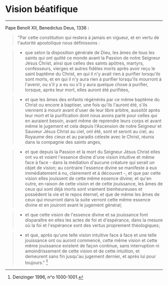 # Vision béatifique

***

Pape Benoît XII, Benedictus Deus, 1336 :

> "Par cette constitution qui restera à jamais en vigueur, et en vertu de l'autorité apostolique nous définissons :

> * que selon la disposition générale de Dieu, les âmes de tous les saints qui ont quitté ce monde avant la Passion de notre Seigneur Jésus Christ, ainsi que celles des saints apôtres, martyrs, confesseurs, vierges et autres fidèles morts après avoir reçu le saint baptême du Christ, en qui il n'y avait rien à purifier lorsqu'ils sont morts, et en qui il n'y aura rien à purifier lorsqu'ils mourront à l'avenir, ou s'il y a eu ou s'il y aura quelque chose à purifier, lorsque, après leur mort, elles auront été purifiées,

> * et que les âmes des enfants régénérés par ce même baptême du Christ ou encore à baptiser, une fois qu'ils l'auront été, s'ils viennent à mourir avant d'user de leur libre arbitre, aussitôt après leur mort et la purification dont nous avons parlé pour celles qui en auraient besoin, avant même de reprendre leurs corps et avant même le jugement et cela depuis l'Ascension de notre Seigneur et Sauveur Jésus Christ au ciel, ont été, sont et seront au ciel, au Royaume des cieux et au paradis céleste avec le Christ, réunis dans la compagnie des saints anges,

> * et que depuis la Passion et la mort du Seigneur Jésus Christ elles ont vu et voient l'essence divine d'une vision intuitive et même face à face - dans la médiation d'aucune créature qui serait un objet de vision; au contraire l'essence divine se manifeste à eux immédiatement à nu, clairement et à découvert -, et que par cette vision elles jouissent de cette même essence divine; et qu'en outre, en raison de cette vision et de cette jouissance, les âmes de ceux qui sont déjà morts sont vraiment bienheureuses et possèdent la vie et le repos éternel, et que de même les âmes de ceux qui mourront dans la suite verront cette même essence divine et en jouiront avant le jugement général;

> * et que cette vision de l'essence divine et sa jouissance font disparaître en elles les actes de foi et d'espérance, dans la mesure où la foi et l'espérance sont des vertus proprement théologiques;

> * et que, après qu'une telle vision intuitive face à face et une telle jouissance ont ou auront commencé, cette même vision et cette même jouissance existent de façon continue, sans interruption ni amoindrissement de cette vision et de cette intuition, et demeurent sans fin jusqu'au jugement dernier, et après lui pour toujours." [^1]

[^1]: Denzinger 1996, n^o 1000-1001.
